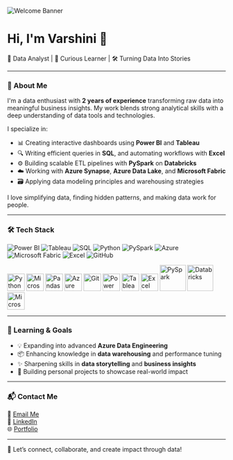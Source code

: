 <!-- Banner -->
![Welcome Banner](assets/varshini-header.png)

# Hi, I'm Varshini 👋

💼 Data Analyst | 🧠 Curious Learner | 🛠️ Turning Data Into Stories

---

### 🚀 About Me

I'm a data enthusiast with **2 years of experience** transforming raw data into meaningful business insights. My work blends strong analytical skills with a deep understanding of data tools and technologies.

I specialize in:

- 📊 Creating interactive dashboards using **Power BI** and **Tableau**
- 🔍 Writing efficient queries in **SQL**, and automating workflows with **Excel**
- ⚙️ Building scalable ETL pipelines with **PySpark** on **Databricks**
- ☁️ Working with **Azure Synapse**, **Azure Data Lake**, and **Microsoft Fabric**
- 🗃️ Applying data modeling principles and warehousing strategies

I love simplifying data, finding hidden patterns, and making data work for people.

---

### 🛠️ Tech Stack

![Power BI](https://img.shields.io/badge/Power%20BI-F2C811?style=for-the-badge)
![Tableau](https://img.shields.io/badge/Tableau-E97627?style=for-the-badge)
![SQL](https://img.shields.io/badge/SQL-4479A1?style=for-the-badge)
![Python](https://img.shields.io/badge/Python-3776AB?style=for-the-badge)
![PySpark](https://img.shields.io/badge/PySpark-E25A1C?style=for-the-badge)
![Azure](https://img.shields.io/badge/Azure-0078D4?style=for-the-badge)
![Microsoft Fabric](https://img.shields.io/badge/Microsoft%20Fabric-9146FF?style=for-the-badge)
![Excel](https://img.shields.io/badge/Excel-217346?style=for-the-badge)
![GitHub](https://img.shields.io/badge/GitHub-181717?style=for-the-badge)

<div align="left">
  <!-- Python -->
  <img src="https://cdn.jsdelivr.net/gh/devicons/devicon/icons/python/python-original.svg" width="40" alt="Python" />
  
  <!-- Microsoft SQL Server -->
  <img src="https://cdn.jsdelivr.net/gh/devicons/devicon/icons/microsoftsqlserver/microsoftsqlserver-plain.svg" width="40" alt="Microsoft SQL Server" />
  
  <!-- Pandas -->
  <img src="https://cdn.jsdelivr.net/gh/devicons/devicon/icons/pandas/pandas-original.svg" width="40" alt="Pandas" />

  <!-- Azure -->
  <img src="https://cdn.jsdelivr.net/gh/devicons/devicon/icons/azure/azure-original.svg" width="40" alt="Azure" />

  <!-- Git -->
  <img src="https://cdn.jsdelivr.net/gh/devicons/devicon/icons/git/git-original.svg" width="40" alt="Git" />

  <!-- Power BI -->
  <img src="https://cdn.iconscout.com/icon/free/png-256/free-power-bi-3521540-2945093.png" width="40" alt="Power BI" />

  <!-- Tableau -->
  <img src="https://cdn.worldvectorlogo.com/logos/tableau-software.svg" width="40" alt="Tableau" />

  <!-- Excel -->
  <img src="https://cdn.iconscout.com/icon/free/png-256/free-microsoft-excel-1411846-1194336.png" width="40" alt="Excel" />

  <!-- PySpark -->
  <img src="https://upload.wikimedia.org/wikipedia/commons/f/f3/Apache_Spark_logo.svg" width="60" alt="PySpark" />

  <!-- Databricks -->
  <img src="https://upload.wikimedia.org/wikipedia/commons/5/5f/Databricks_Logo.png" width="60" alt="Databricks" />

  <!-- Microsoft Fabric -->
  <img src="https://learn.microsoft.com/en-us/fabric/media/fabric-icon.png" width="40" alt="Microsoft Fabric" />
</div>

---

### 🌱 Learning & Goals

- 💡 Expanding into advanced **Azure Data Engineering**
- 📦 Enhancing knowledge in **data warehousing** and performance tuning
- ✨ Sharpening skills in **data storytelling** and **business insights**
- 🚀 Building personal projects to showcase real-world impact

---

### 📬 Contact Me

📧 [Email Me](mailto:varshini042@gmail.com)  
🔗 [LinkedIn](https://www.linkedin.com/in/varshini-sreeramsetty)  
🌐 [Portfolio](https://varshini-vistas-portfolio.lovable.app)

---

🚀 Let’s connect, collaborate, and create impact through data!
